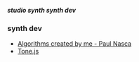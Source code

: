 _**studio synth synth dev**_

### synth dev

- [Algorithms created by me - Paul Nasca](http://www.paulnasca.com/algorithms-created-by-me)
- [Tone.js](https://tonejs.github.io/)
